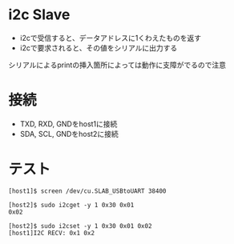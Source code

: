# i2c Slave

* i2cで受信すると、データアドレスに1くわえたものを返す
* i2cで要求されると、その値をシリアルに出力する

シリアルによるprintの挿入箇所によっては動作に支障がでるので注意

# 接続

* TXD, RXD, GNDをhost1に接続
* SDA, SCL, GNDをhost2に接続

# テスト

	[host1]$ screen /dev/cu.SLAB_USBtoUART 38400

	[host2]$ sudo i2cget -y 1 0x30 0x01
	0x02

	[host2]$ sudo i2cset -y 1 0x30 0x01 0x02
	[host1]I2C RECV: 0x1 0x2


